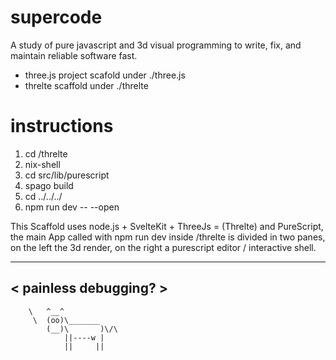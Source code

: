 # supercode
A study of pure javascript and 3d visual programming to write, fix, and maintain reliable software fast.

- three.js project scafold under ./three.js
- threlte scaffold under ./threlte

# instructions
1. cd /threlte
2. nix-shell
3. cd src/lib/purescript
4. spago build
5. cd ../../../
5. npm run dev -- --open

This Scaffold uses node.js + SvelteKit + ThreeJs = (Threlte) and PureScript, the main App
called with npm run dev inside /threlte is divided in two panes, on the left the 3d render,
on the right a purescript editor / interactive shell.

 ____________________ 
< painless debugging? >
 -------------------- 
        \   ^__^
         \  (oo)\_______
            (__)\       )\/\
                ||----w |
                ||     ||